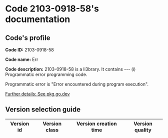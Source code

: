 # Code 2103-0918-58's documentation

## Code's profile
**Code ID:** 2103-0918-58

**Code name:** Err

**Code description:** 2103-0918-58 is a li3brary. It contains --- (i) Programmatic error
programming code.

Programmatic error is "Error encountered during program execution".

[Further details: See pkg.go.dev](https://pkg.go.dev/github.com/qeetell/2103-0918-58)

## Version selection guide
| Version id | Version class | Version creation time | Version quality |
|:----------:|:-------------:|:---------------------:|:---------------:|
